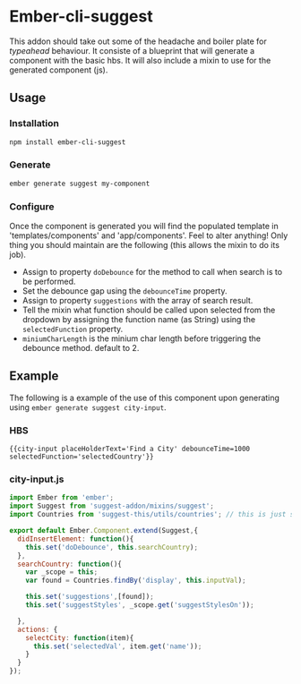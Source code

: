 # Ember-cli-suggest

This addon should take out some of the headache and boiler plate for *typeahead* behaviour. It consiste of a blueprint that will generate a component with the basic hbs. It will also include a mixin to use for the generated component (js).

## Usage

### Installation

```bash
npm install ember-cli-suggest
```

### Generate

```bash
ember generate suggest my-component
```

### Configure

Once the component is generated you will find the populated template in 'templates/components' and 'app/components'. Feel to alter anything! Only thing you should maintain are the following (this allows the mixin to do its job).

* Assign to property ```doDebounce``` for the method to call when search is to be performed.
* Set the debounce gap using the ```debounceTime``` property.
* Assign to property ```suggestions``` with the array of search result.
* Tell the mixin what function should be called upon selected from the dropdown by assigning the function name (as String) using the ```selectedFunction``` property.
* ```miniumCharLength``` is the minium char length before triggering the debounce method. default to 2.

## Example

The following is a example of the use of this component upon generating using ```ember generate suggest city-input```.

### HBS
```
{{city-input placeHolderText='Find a City' debounceTime=1000 selectedFunction='selectedCountry'}}
```

### city-input.js

```javascript
import Ember from 'ember';
import Suggest from 'suggest-addon/mixins/suggest';
import Countries from 'suggest-this/utils/countries'; // this is just some example js I had.

export default Ember.Component.extend(Suggest,{
  didInsertElement: function(){
    this.set('doDebounce', this.searchCountry);
  },
  searchCountry: function(){
    var _scope = this;
    var found = Countries.findBy('display', this.inputVal);

    this.set('suggestions',[found]);
    this.set('suggestStyles', _scope.get('suggestStylesOn'));

  },
  actions: {
    selectCity: function(item){
      this.set('selectedVal', item.get('name'));
    }
  }
});
```
